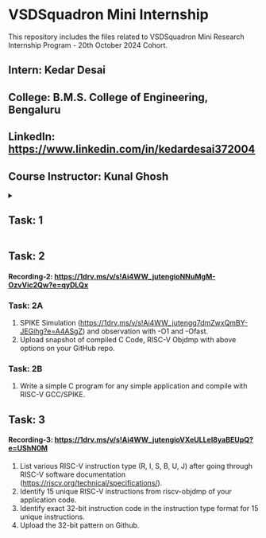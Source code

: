 # VSDSquadron Mini Internship
This repository includes the files related to VSDSquadron Mini Research Internship Program - 20th October 2024 Cohort. 

## Intern: Kedar Desai
## College: B.M.S. College of Engineering, Bengaluru
## LinkedIn: https://www.linkedin.com/in/kedardesai372004
## Course Instructor: Kunal Ghosh

<details>
<summary><h2>Task: 1</h2></summary>
  
#### Recording-1: https://1drv.ms/v/s!Ai4WW_jutengioJdZ78uhSPF1aH--w?e=FOv6oe
- [ ] Create GitHub repo.
- [ ] Install RISC-V toolchain using VDI shared over whatsapp group.
- [ ] Refer to C based Lab video (https://1drv.ms/v/s!Ai4WW_jutenghrYpUsL_MLKJDSLVyg?e=gdA9TW) and RISC-V based lab video (https://1drv.ms/v/s!Ai4WW_jutengg7dbp9XlZXjJmxogBw?e=ycX4fO). 
- [ ] Complete exact steps on your machine. 
- [ ] Upload snapshot of compiled C code and RISC-V Objdmp on your GitHub repo. 
</details>

## Task: 2
#### Recording-2: https://1drv.ms/v/s!Ai4WW_jutengioNNuMgM-OzvVic2Qw?e=qyDLQx
### Task: 2A
1. SPIKE Simulation (https://1drv.ms/v/s!Ai4WW_jutengg7dmZwxQmBY-JEGihg?e=A4ASgZ) and observation with -O1 and -Ofast.
2. Upload snapshot of compiled C Code, RISC-V Objdmp with above options on your GitHub repo.
### Task: 2B
1. Write a simple C program for any simple application and compile with RISC-V GCC/SPIKE.

## Task: 3
#### Recording-3: https://1drv.ms/v/s!Ai4WW_jutengioVXeULLeI8yaBEUpQ?e=UShN0M
1. List various RISC-V instruction type (R, I, S, B, U, J) after going through RISC-V software documentation (https://riscv.org/technical/specifications/).
2. Identify 15 unique RISC-V instructions from riscv-objdmp of your application code.
3. Identify exact 32-bit instruction code in the instruction type format for 15 unique instructions.
4. Upload the 32-bit pattern on Github.
